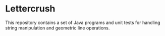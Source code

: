 # Lettercrush
This repository contains a set of Java programs and unit tests for handling string manipulation and geometric line operations.
